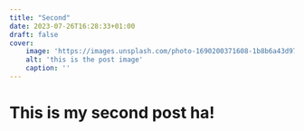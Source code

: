 ```yaml
---
title: "Second"
date: 2023-07-26T16:28:33+01:00
draft: false
cover: 
    image: 'https://images.unsplash.com/photo-1690200371608-1b8b6a43d973?ixlib=rb-4.0.3&ixid=M3wxMjA3fDB8MHxlZGl0b3JpYWwtZmVlZHwxMnx8fGVufDB8fHx8fA%3D%3D&auto=format&fit=crop&w=900&q=60'
    alt: 'this is the post image'
    caption: ''
---
```


# This is my second post ha!